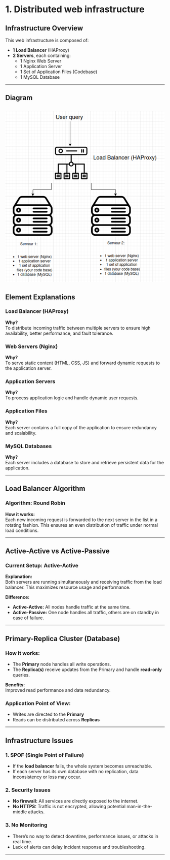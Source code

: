 # 1. Distributed web infrastructure

## Infrastructure Overview

This web infrastructure is composed of:
- **1 Load Balancer** (HAProxy)
- **2 Servers**, each containing:
  - 1 Nginx Web Server
  - 1 Application Server
  - 1 Set of Application Files (Codebase)
  - 1 MySQL Database
 ---
  ## Diagram

![Simple Web Stack](task1.png)
---

##  Element Explanations

### Load Balancer (HAProxy)
**Why?**  
To distribute incoming traffic between multiple servers to ensure high availability, better performance, and fault tolerance.

### Web Servers (Nginx)
**Why?**  
To serve static content (HTML, CSS, JS) and forward dynamic requests to the application server.

### Application Servers
**Why?**  
To process application logic and handle dynamic user requests.

### Application Files
**Why?**  
Each server contains a full copy of the application to ensure redundancy and scalability.

### MySQL Databases
**Why?**  
Each server includes a database to store and retrieve persistent data for the application.

---

##  Load Balancer Algorithm

### Algorithm: **Round Robin**
**How it works:**  
Each new incoming request is forwarded to the next server in the list in a rotating fashion. This ensures an even distribution of traffic under normal load conditions.

---

## Active-Active vs Active-Passive

### Current Setup: **Active-Active**
**Explanation:**  
Both servers are running simultaneously and receiving traffic from the load balancer. This maximizes resource usage and performance.

**Difference:**
- **Active-Active:** All nodes handle traffic at the same time.
- **Active-Passive:** One node handles all traffic, others are on standby in case of failure.

---

##  Primary-Replica Cluster (Database)

### How it works:
- The **Primary** node handles all write operations.
- The **Replica(s)** receive updates from the Primary and handle **read-only** queries.

**Benefits:**  
Improved read performance and data redundancy.

### Application Point of View:
- Writes are directed to the **Primary**
- Reads can be distributed across **Replicas**

---

##  Infrastructure Issues

### 1. **SPOF (Single Point of Failure)**
- If the **load balancer** fails, the whole system becomes unreachable.
- If each server has its own database with no replication, data inconsistency or loss may occur.

### 2. **Security Issues**
- **No firewall:** All services are directly exposed to the internet.
- **No HTTPS:** Traffic is not encrypted, allowing potential man-in-the-middle attacks.

### 3. **No Monitoring**
- There’s no way to detect downtime, performance issues, or attacks in real time.
- Lack of alerts can delay incident response and troubleshooting.

---


